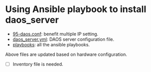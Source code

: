 # Using Ansible playbook to install daos_server

- [95-daos.conf](95-daos.conf): benefit multiple IP setting.
- [daos_server.yml](daos_server.yml): DAOS server configuration file.
- [playbooks](playbooks/): all the ansible playbooks.

Above files are updated based on hardware configuration.

- [ ] Inventory file is needed.
